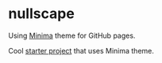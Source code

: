 # nullscape

Using [Minima](https://github.com/jekyll/minima) theme for GitHub pages.

Cool [starter project](https://github.com/jsanz/gh-pages-minima-starter/tree/master) that uses Minima theme.